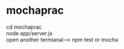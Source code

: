 # mochaprac
cd mochaprac  <br />
node app/server.js  <br />
open another termianal--> npm test or mocha  <br />
